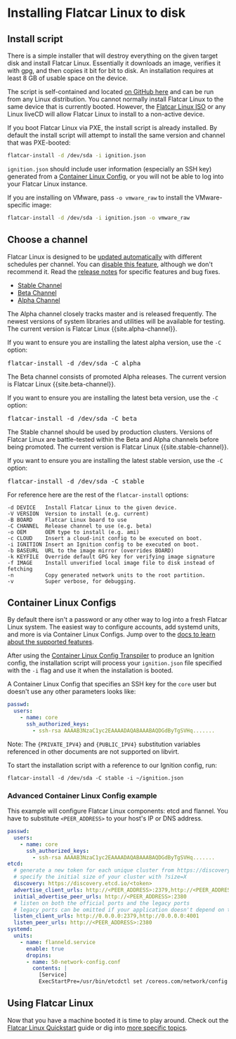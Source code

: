 # Installing Flatcar Linux to disk

## Install script

There is a simple installer that will destroy everything on the given target disk and install Flatcar Linux. Essentially it downloads an image, verifies it with gpg, and then copies it bit for bit to disk. An installation requires at least 8 GB of usable space on the device.

The script is self-contained and located [on GitHub here][flatcar-install] and can be run from any Linux distribution. You cannot normally install Flatcar Linux to the same device that is currently booted. However, the [Flatcar Linux ISO][coreos-iso] or any Linux liveCD will allow Flatcar Linux to install to a non-active device.

If you boot Flatcar Linux via PXE, the install script is already installed. By default the install script will attempt to install the same version and channel that was PXE-booted:

```sh
flatcar-install -d /dev/sda -i ignition.json
```

`ignition.json` should include user information (especially an SSH key) generated from a [Container Linux Config][clc-section], or you will not be able to log into your Flatcar Linux instance.

If you are installing on VMware, pass `-o vmware_raw` to install the VMware-specific image:

```sh
flatcar-install -d /dev/sda -i ignition.json -o vmware_raw
```

## Choose a channel

Flatcar Linux is designed to be [updated automatically](https://coreos.com/why/#updates) with different schedules per channel. You can [disable this feature](update-strategies.md), although we don't recommend it. Read the [release notes](https://coreos.com/releases) for specific features and bug fixes.

<div id="install">
  <ul class="nav nav-tabs">
    <li class="active"><a href="#stable-create" data-toggle="tab">Stable Channel</a></li>
    <li><a href="#beta-create" data-toggle="tab">Beta Channel</a></li>
    <li><a href="#alpha-create" data-toggle="tab">Alpha Channel</a></li>
  </ul>
  <div class="tab-content coreos-docs-image-table">
    <div class="tab-pane" id="alpha-create">
      <p>The Alpha channel closely tracks master and is released frequently. The newest versions of system libraries and utilities will be available for testing. The current version is Flatcar Linux {{site.alpha-channel}}.</p>
      <p>If you want to ensure you are installing the latest alpha version, use the <code>-C</code> option:</p>
      <pre>flatcar-install -d /dev/sda -C alpha</pre>
    </div>
    <div class="tab-pane" id="beta-create">
      <p>The Beta channel consists of promoted Alpha releases. The current version is Flatcar Linux {{site.beta-channel}}.</p>
      <p>If you want to ensure you are installing the latest beta version, use the <code>-C</code> option:</p>
      <pre>flatcar-install -d /dev/sda -C beta</pre>
    </div>
    <div class="tab-pane active" id="stable-create">
      <p>The Stable channel should be used by production clusters. Versions of Flatcar Linux are battle-tested within the Beta and Alpha channels before being promoted. The current version is Flatcar Linux {{site.stable-channel}}.</p>
      <p>If you want to ensure you are installing the latest stable version, use the <code>-C</code> option:</p>
      <pre>flatcar-install -d /dev/sda -C stable</pre>
    </div>
  </div>
</div>

For reference here are the rest of the `flatcar-install` options:

```
-d DEVICE   Install Flatcar Linux to the given device.
-V VERSION  Version to install (e.g. current)
-B BOARD    Flatcar Linux board to use
-C CHANNEL  Release channel to use (e.g. beta)
-o OEM      OEM type to install (e.g. ami)
-c CLOUD    Insert a cloud-init config to be executed on boot.
-i IGNITION Insert an Ignition config to be executed on boot.
-b BASEURL  URL to the image mirror (overrides BOARD)
-k KEYFILE  Override default GPG key for verifying image signature
-f IMAGE    Install unverified local image file to disk instead of fetching
-n          Copy generated network units to the root partition.
-v          Super verbose, for debugging.
```

## Container Linux Configs

By default there isn't a password or any other way to log into a fresh Flatcar Linux system. The easiest way to configure accounts, add systemd units, and more is via Container Linux Configs. Jump over to the [docs to learn about the supported features][cl-configs].

After using the [Container Linux Config Transpiler][ct] to produce an Ignition config, the installation script will process your `ignition.json` file specified with the `-i` flag and use it when the installation is booted.

A Container Linux Config that specifies an SSH key for the `core` user but doesn't use any other parameters looks like:

```yaml
passwd:
  users:
    - name: core
      ssh_authorized_keys:
        - ssh-rsa AAAAB3NzaC1yc2EAAAADAQABAAABAQDGdByTgSVHq.......
```


Note: The `{PRIVATE_IPV4}` and `{PUBLIC_IPV4}` substitution variables referenced in other documents are not supported on libvirt.

To start the installation script with a reference to our Ignition config, run:

```
flatcar-install -d /dev/sda -C stable -i ~/ignition.json
```

### Advanced Container Linux Config example

This example will configure Flatcar Linux components: etcd and flannel. You have to substitute `<PEER_ADDRESS>` to your host's IP or DNS address.

```yaml
passwd:
  users:
    - name: core
      ssh_authorized_keys:
        - ssh-rsa AAAAB3NzaC1yc2EAAAADAQABAAABAQDGdByTgSVHq.......
etcd:
  # generate a new token for each unique cluster from https://discovery.etcd.io/new?size=3
  # specify the initial size of your cluster with ?size=X
  discovery: https://discovery.etcd.io/<token>
  advertise_client_urls: http://<PEER_ADDRESS>:2379,http://<PEER_ADDRESS>:4001
  initial_advertise_peer_urls: http://<PEER_ADDRESS>:2380
  # listen on both the official ports and the legacy ports
  # legacy ports can be omitted if your application doesn't depend on them
  listen_client_urls: http://0.0.0.0:2379,http://0.0.0.0:4001
  listen_peer_urls: http://<PEER_ADDRESS>:2380
systemd:
  units:
    - name: flanneld.service
      enable: true
      dropins:
      - name: 50-network-config.conf
        contents: |
          [Service]
          ExecStartPre=/usr/bin/etcdctl set /coreos.com/network/config '{"Network":"10.1.0.0/16", "Backend": {"Type": "vxlan"}}'
```

## Using Flatcar Linux

Now that you have a machine booted it is time to play around. Check out the [Flatcar Linux Quickstart][quickstart] guide or dig into [more specific topics][docs-root].

[quickstart]: quickstart.md
[docs-root]: https://github.com/coreos/docs
[coreos-iso]: booting-with-iso.md
[clc-section]: #container-linux-configs
[flatcar-install]: https://raw.githubusercontent.com/flatcar-linux/init/flatcar-master/bin/flatcar-install
[cl-configs]: provisioning.md
[ct]: https://github.com/coreos/container-linux-config-transpiler/blob/master/doc/overview.md
